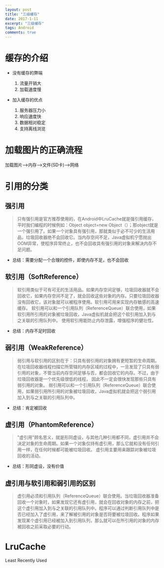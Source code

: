 ```yaml
---
layout: post
title: "三级缓存"
date: 2017-1-11
excerpt: "三级缓存"
tags: Android
comments: true
---
```


# 缓存的介绍
- 没有缓存的弊端
	1. 流量开销大
	2. 加载速度慢

- 加入缓存的优点
	1. 服务器压力小
	2. 响应速度快
	3. 数据相对稳定
	4. 支持离线浏览

# 加载图片的正确流程
加载图片-->内存-->文件(SD卡)-->网络

# 引用的分类
## 强引用
>只有强引用是官方推荐使用的，在Android中LruCache就是强引用缓存，平时我们编程的时候例如：Object object=new Object（）；那object就是一个强引用了。如果一个对象具有强引用，那就类似于必不可少的生活用品，垃圾回收器绝不会回收它。当内存空间不足，Java虚拟机宁愿抛出OOM异常，使程序异常终止，也不会回收具有强引用的对象来解决内存不足问题。

- 总结：需要分配一个合理的控件，即使内存不足，也不会回收
## 软引用（SoftReference）>软引用类似于可有可无的生活用品。如果内存空间足够，垃圾回收器就不会回收它，如果内存空间不足了，就会回收这些对象的内存。只要垃圾回收器没有回收它，该对象就可以被程序使用。软引用可用来实现内存敏感的高速缓存。 软引用可以和一个引用队列（ReferenceQueue）联合使用，如果软引用所引用的对象被垃圾回收，Java虚拟机就会把这个软引用加入到与之关联的引用队列中。使用软引用能防止内存泄露，增强程序的健壮性。

- 总结：内存不足时回收## 弱引用（WeakReference）>弱引用与软引用的区别在于：只具有弱引用的对象拥有更短暂的生命周期。在垃圾回收器线程扫描它所管辖的内存区域的过程中，一旦发现了只具有弱引用的对象，不管当前内存空间足够与否，都会回收它的内存。不过，由于垃圾回收器是一个优先级很低的线程， 因此不一定会很快发现那些只具有弱引用的对象。  弱引用可以和一个引用队列（ReferenceQueue）联合使用，如果弱引用所引用的对象被垃圾回收，Java虚拟机就会把这个弱引用加入到与之关联的引用队列中。 

- 总结：肯定被回收 ## 虚引用（PhantomReference）>"虚引用"顾名思义，就是形同虚设，与其他几种引用都不同，虚引用并不会决定对象的生命周期。如果一个对象仅持有虚引用，那么它就和没有任何引用一样，在任何时候都可能被垃圾回收。 虚引用主要用来跟踪对象被垃圾回收的活动。

- 总结：形同虚设，没有价值

## 虚引用与软引用和弱引用的区别>虚引用必须和引用队列（ReferenceQueue）联合使用。当垃圾回收器准备回收一个对象时，如果发现它还有虚引用，就会在回收对象的内存之前，把这个虚引用加入到与之关联的引用队列中。程序可以通过判断引用队列中是否已经加入了虚引用，来了解被引用的对象是否将要被垃圾回收。程序如果发现某个虚引用已经被加入到引用队列，那么就可以在所引用的对象的内存被回收之前采取必要的行动。 # LruCache
Least Recently Used